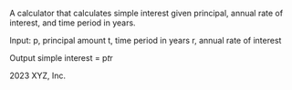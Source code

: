 A calculator that calculates simple interest given principal, annual rate of interest, and time period in years.

Input:
   p, principal amount
   t, time period in years
   r, annual rate of interest

Output
   simple interest = p*t*r

   2023 XYZ, Inc.
